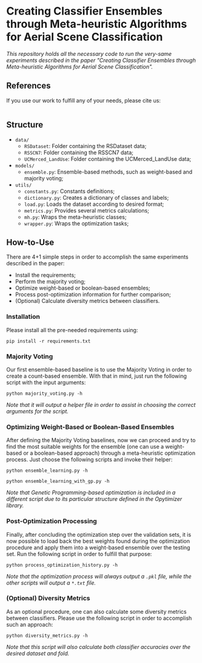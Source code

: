 # Creating Classifier Ensembles through Meta-heuristic Algorithms for Aerial Scene Classification

*This repository holds all the necessary code to run the very-same experiments described in the paper "Creating Classifier Ensembles through Meta-heuristic Algorithms for Aerial Scene Classification".*

## References

If you use our work to fulfill any of your needs, please cite us:

```
```

## Structure

  * `data/`
    * `RSDataset`: Folder containing the RSDataset data;
    * `RSSCN7`: Folder containing the RSSCN7 data;
    * `UCMerced_LandUse`: Folder containing the UCMerced_LandUse data;
  * `models/`
    * `ensemble.py`: Ensemble-based methods, such as weight-based and majority voting;
  * `utils/`
    * `constants.py`: Constants definitions;
    * `dictionary.py`: Creates a dictionary of classes and labels;
    * `load.py`: Loads the dataset according to desired format;
    * `metrics.py`: Provides several metrics calculations;
    * `mh.py`: Wraps the meta-heuristic classes;
    * `wrapper.py`: Wraps the optimization tasks;

## How-to-Use

There are 4+1 simple steps in order to accomplish the same experiments described in the paper:

 * Install the requirements;
 * Perform the majority voting;
 * Optimize weight-based or boolean-based ensembles;
 * Process post-optimization information for further comparison;
 * (Optional) Calculate diversity metrics between classifiers.
 
### Installation

Please install all the pre-needed requirements using:

```pip install -r requirements.txt```

### Majority Voting

Our first ensemble-based baseline is to use the Majority Voting in order to create a count-based ensemble. With that in mind, just run the following script with the input arguments:

```python majority_voting.py -h```

*Note that it will output a helper file in order to assist in choosing the correct arguments for the script.*

### Optimizing Weight-Based or Boolean-Based Ensembles

After defining the Majority Voting baselines, now we can proceed and try to find the most suitable weights for the ensemble (one can use a weight-based or a boolean-based approach) through a meta-heuristic optimization process. Just choose the following scripts and invoke their helper:

```python ensemble_learning.py -h```

```python ensemble_learning_with_gp.py -h```

*Note that Genetic Programming-based optimization is included in a different script due to its particular structure defined in the Opytimizer library.*

### Post-Optimization Processing

Finally, after concluding the optimization step over the validation sets, it is now possible to load back the best weights found during the optimization procedure and apply them into a weight-based ensemble over the testing set. Run the following script in order to fulfill that purpose:

```python process_optimization_history.py -h```

*Note that the optimization process will always output a `.pkl` file, while the other scripts will output a `*.txt` file.*

### (Optional) Diversity Metrics

As an optional procedure, one can also calculate some diversity metrics between classifiers. Please use the following script in order to accomplish such an approach:

```python diversity_metrics.py -h```

*Note that this script will also calculate both classifier accuracies over the desired dataset and fold.*
